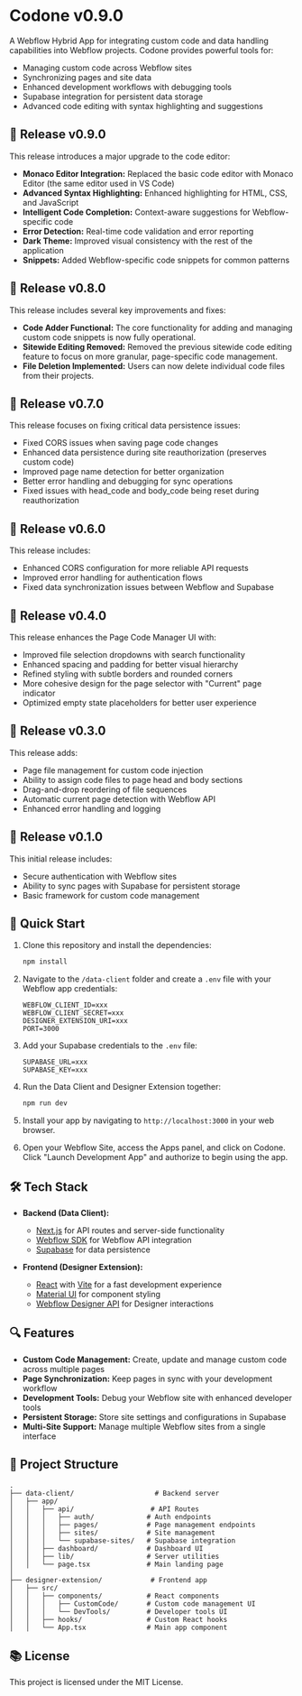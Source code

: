 # Codone v0.9.0

A Webflow Hybrid App for integrating custom code and data handling capabilities into Webflow projects. Codone provides powerful tools for:

- Managing custom code across Webflow sites
- Synchronizing pages and site data
- Enhanced development workflows with debugging tools
- Supabase integration for persistent data storage
- Advanced code editing with syntax highlighting and suggestions

## 🎉 Release v0.9.0

This release introduces a major upgrade to the code editor:
- **Monaco Editor Integration:** Replaced the basic code editor with Monaco Editor (the same editor used in VS Code)
- **Advanced Syntax Highlighting:** Enhanced highlighting for HTML, CSS, and JavaScript
- **Intelligent Code Completion:** Context-aware suggestions for Webflow-specific code
- **Error Detection:** Real-time code validation and error reporting
- **Dark Theme:** Improved visual consistency with the rest of the application
- **Snippets:** Added Webflow-specific code snippets for common patterns

## 🎉 Release v0.8.0

This release includes several key improvements and fixes:
- **Code Adder Functional:** The core functionality for adding and managing custom code snippets is now fully operational.
- **Sitewide Editing Removed:** Removed the previous sitewide code editing feature to focus on more granular, page-specific code management.
- **File Deletion Implemented:** Users can now delete individual code files from their projects.

## 🎉 Release v0.7.0

This release focuses on fixing critical data persistence issues:
- Fixed CORS issues when saving page code changes
- Enhanced data persistence during site reauthorization (preserves custom code)
- Improved page name detection for better organization
- Better error handling and debugging for sync operations
- Fixed issues with head_code and body_code being reset during reauthorization

## 🎉 Release v0.6.0

This release includes:
- Enhanced CORS configuration for more reliable API requests
- Improved error handling for authentication flows
- Fixed data synchronization issues between Webflow and Supabase

## 🎉 Release v0.4.0

This release enhances the Page Code Manager UI with:
- Improved file selection dropdowns with search functionality
- Enhanced spacing and padding for better visual hierarchy
- Refined styling with subtle borders and rounded corners
- More cohesive design for the page selector with "Current" page indicator
- Optimized empty state placeholders for better user experience

## 🎉 Release v0.3.0

This release adds:
- Page file management for custom code injection
- Ability to assign code files to page head and body sections
- Drag-and-drop reordering of file sequences
- Automatic current page detection with Webflow API
- Enhanced error handling and logging

## 🎉 Release v0.1.0

This initial release includes:
- Secure authentication with Webflow sites
- Ability to sync pages with Supabase for persistent storage
- Basic framework for custom code management

## 🚀 Quick Start

1. Clone this repository and install the dependencies:

   ```bash
   npm install
   ```

2. Navigate to the `/data-client` folder and create a `.env` file with your Webflow app credentials:

   ```env
   WEBFLOW_CLIENT_ID=xxx
   WEBFLOW_CLIENT_SECRET=xxx
   DESIGNER_EXTENSION_URI=xxx
   PORT=3000
   ```

3. Add your Supabase credentials to the `.env` file:

   ```env
   SUPABASE_URL=xxx
   SUPABASE_KEY=xxx
   ```

4. Run the Data Client and Designer Extension together:

   ```bash
   npm run dev
   ```

5. Install your app by navigating to `http://localhost:3000` in your web browser.

6. Open your Webflow Site, access the Apps panel, and click on Codone. Click "Launch Development App" and authorize to begin using the app.

## 🛠️ Tech Stack

- **Backend (Data Client):**
  - [Next.js](https://nextjs.org/) for API routes and server-side functionality
  - [Webflow SDK](https://github.com/webflow/js-webflow-api) for Webflow API integration
  - [Supabase](https://supabase.com/) for data persistence

- **Frontend (Designer Extension):**
  - [React](https://reactjs.org/) with [Vite](https://vitejs.dev/) for a fast development experience
  - [Material UI](https://mui.com/) for component styling
  - [Webflow Designer API](https://www.npmjs.com/package/@webflow/designer-extension-typings) for Designer interactions

## 🔍 Features

- **Custom Code Management:** Create, update and manage custom code across multiple pages
- **Page Synchronization:** Keep pages in sync with your development workflow
- **Development Tools:** Debug your Webflow site with enhanced developer tools
- **Persistent Storage:** Store site settings and configurations in Supabase
- **Multi-Site Support:** Manage multiple Webflow sites from a single interface

## 📁 Project Structure

```
.
├── data-client/                    # Backend server
│   ├── app/
│   │   ├── api/                   # API Routes
│   │   │   ├── auth/             # Auth endpoints
│   │   │   ├── pages/            # Page management endpoints
│   │   │   ├── sites/            # Site management
│   │   │   └── supabase-sites/   # Supabase integration
│   │   ├── dashboard/            # Dashboard UI
│   │   ├── lib/                  # Server utilities
│   │   └── page.tsx              # Main landing page
│
├── designer-extension/            # Frontend app
│   ├── src/
│   │   ├── components/           # React components
│   │   │   ├── CustomCode/       # Custom code management UI
│   │   │   └── DevTools/         # Developer tools UI
│   │   ├── hooks/                # Custom React hooks
│   │   └── App.tsx               # Main app component
```

## 📚 License

This project is licensed under the MIT License.
